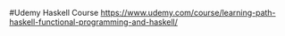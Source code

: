 #Udemy Haskell Course
https://www.udemy.com/course/learning-path-haskell-functional-programming-and-haskell/